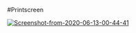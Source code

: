 #Printscreen

<a href="https://ibb.co/6vmJ8mG"><img src="https://i.ibb.co/jVTZzTq/Screenshot-from-2020-06-13-00-44-41.png" alt="Screenshot-from-2020-06-13-00-44-41" border="0"></a>
